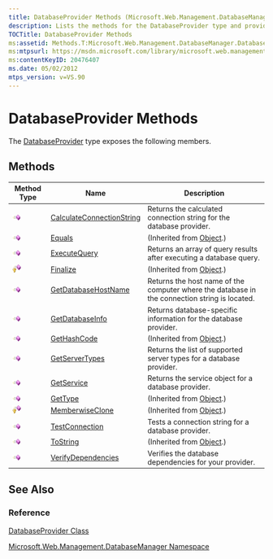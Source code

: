 ```yaml
---
title: DatabaseProvider Methods (Microsoft.Web.Management.DatabaseManager)
description: Lists the methods for the DatabaseProvider type and provides links to additional information for each one.
TOCTitle: DatabaseProvider Methods
ms:assetid: Methods.T:Microsoft.Web.Management.DatabaseManager.DatabaseProvider
ms:mtpsurl: https://msdn.microsoft.com/library/microsoft.web.management.databasemanager.databaseprovider_methods(v=VS.90)
ms:contentKeyID: 20476407
ms.date: 05/02/2012
mtps_version: v=VS.90
---
```


# DatabaseProvider Methods

The [DatabaseProvider](databaseprovider-class-microsoft-web-management-databasemanager.md) type exposes the following members.

## Methods

|Method Type|Name|Description|
|--- |--- |--- |
|![Public method](images/Dd566041.pubmethod(en-us,VS.90).gif "Public method")|[CalculateConnectionString](databaseprovider-calculateconnectionstring-method-microsoft-web-management-databasemanager.md)|Returns the calculated connection string for the database provider.|
|![Public method](images/Dd566041.pubmethod(en-us,VS.90).gif "Public method")|[Equals](https://msdn.microsoft.com/library/bsc2ak47)|(Inherited from [Object](https://msdn.microsoft.com/library/e5kfa45b).)|
|![Public method](images/Dd566041.pubmethod(en-us,VS.90).gif "Public method")|[ExecuteQuery](databaseprovider-executequery-method-microsoft-web-management-databasemanager.md)|Returns an array of query results after executing a database query.|
|![Protected method](images/Dd566041.protmethod(en-us,VS.90).gif "Protected method")|[Finalize](https://msdn.microsoft.com/library/4k87zsw7)|(Inherited from [Object](https://msdn.microsoft.com/library/e5kfa45b).)|
|![Public method](images/Dd566041.pubmethod(en-us,VS.90).gif "Public method")|[GetDatabaseHostName](databaseprovider-getdatabasehostname-method-microsoft-web-management-databasemanager.md)|Returns the host name of the computer where the database in the connection string is located.|
|![Public method](images/Dd566041.pubmethod(en-us,VS.90).gif "Public method")|[GetDatabaseInfo](databaseprovider-getdatabaseinfo-method-microsoft-web-management-databasemanager.md)|Returns database-specific information for the database provider.|
|![Public method](images/Dd566041.pubmethod(en-us,VS.90).gif "Public method")|[GetHashCode](https://msdn.microsoft.com/library/zdee4b3y)|(Inherited from [Object](https://msdn.microsoft.com/library/e5kfa45b).)|
|![Public method](images/Dd566041.pubmethod(en-us,VS.90).gif "Public method")|[GetServerTypes](databaseprovider-getservertypes-method-microsoft-web-management-databasemanager.md)|Returns the list of supported server types for a database provider.|
|![Public method](images/Dd566041.pubmethod(en-us,VS.90).gif "Public method")|[GetService](databaseprovider-getservice-method-microsoft-web-management-databasemanager.md)|Returns the service object for a database provider.|
|![Public method](images/Dd566041.pubmethod(en-us,VS.90).gif "Public method")|[GetType](https://msdn.microsoft.com/library/dfwy45w9)|(Inherited from [Object](https://msdn.microsoft.com/library/e5kfa45b).)|
|![Protected method](images/Dd566041.protmethod(en-us,VS.90).gif "Protected method")|[MemberwiseClone](https://msdn.microsoft.com/library/57ctke0a)|(Inherited from [Object](https://msdn.microsoft.com/library/e5kfa45b).)|
|![Public method](images/Dd566041.pubmethod(en-us,VS.90).gif "Public method")|[TestConnection](databaseprovider-testconnection-method-microsoft-web-management-databasemanager.md)|Tests a connection string for a database provider.|
|![Public method](images/Dd566041.pubmethod(en-us,VS.90).gif "Public method")|[ToString](https://msdn.microsoft.com/library/7bxwbwt2)|(Inherited from [Object](https://msdn.microsoft.com/library/e5kfa45b).)|
|![Public method](images/Dd566041.pubmethod(en-us,VS.90).gif "Public method")|[VerifyDependencies](databaseprovider-verifydependencies-method-microsoft-web-management-databasemanager.md)|Verifies the database dependencies for your provider.|

## See Also

### Reference

[DatabaseProvider Class](databaseprovider-class-microsoft-web-management-databasemanager.md)

[Microsoft.Web.Management.DatabaseManager Namespace](microsoft-web-management-databasemanager-namespace.md)
